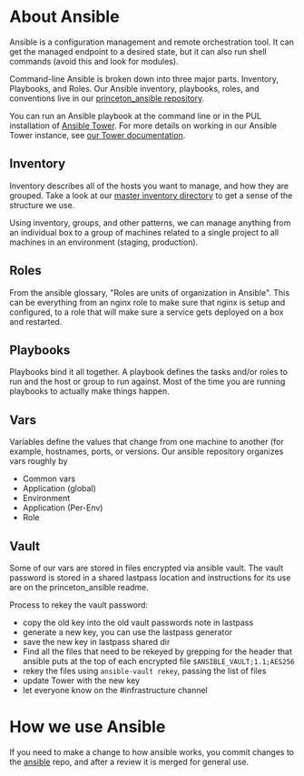 # About Ansible

Ansible is a configuration management and remote orchestration tool. It can get the managed endpoint to a desired state, but it can also run shell commands (avoid this and look for modules).

Command-line Ansible is broken down into three major parts. Inventory, Playbooks, and Roles. Our Ansible inventory, playbooks, roles, and conventions live in our [princeton_ansible repository](https://github.com/pulibrary/princeton_ansible).

You can run an Ansible playbook at the command line or in the PUL installation of [Ansible Tower](https://ansible-tower.princeton.edu). For more details on working in our Ansible Tower instance, see [our Tower documentation](./tower.md).

## Inventory

Inventory describes all of the hosts you want to manage, and how they are grouped. Take a look at our [master inventory directory](https://github.com/pulibrary/princeton_ansible/blob/master/inventory) to get a sense of the structure we use.

Using inventory, groups, and other patterns, we can manage anything from an individual box to a group of machines related to a single project to all machines in an environment (staging, production).

## Roles

From the ansible glossary, "Roles are units of organization in Ansible". This can be everything from an nginx role to make sure that nginx is setup and configured, to a role that will make sure a service gets deployed on a box and restarted.

## Playbooks

Playbooks bind it all together. A playbook defines the tasks and/or roles to run and the host or group to run against. Most of the time you are running playbooks to actually make things happen.

## Vars

Variables define the values that change from one machine to another (for example, hostnames, ports, or versions. Our ansible repository organizes vars roughly by

- Common vars
- Application (global)
- Environment
- Application (Per-Env)
- Role

## Vault

Some of our vars are stored in files encrypted via ansible vault. The vault password is stored in a shared lastpass location and instructions for its use are on the princeton_ansible readme.

Process to rekey the vault password:
- copy the old key into the old vault passwords note in lastpass
- generate a new key, you can use the lastpass generator
- save the new key in lastpass shared dir
- Find all the files that need to be rekeyed by grepping for the header that ansible puts at the top of each encrypted file `$ANSIBLE_VAULT;1.1;AES256`
- rekey the files using `ansible-vault rekey`, passing the list of files
- update Tower with the new key
- let everyone know on the #infrastructure channel

# How we use Ansible
If you need to make a change to how ansible works, you commit changes to the [ansible](https://github.com/pulibrary/princeton_ansible) repo, and after a review it is merged for general use.
